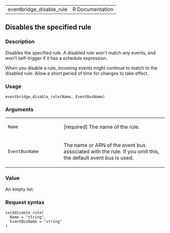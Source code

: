 <table style="width: 100%;">
<tbody>
<tr class="odd">
<td>eventbridge_disable_rule</td>
<td style="text-align: right;">R Documentation</td>
</tr>
</tbody>
</table>

## Disables the specified rule

### Description

Disables the specified rule. A disabled rule won't match any events, and
won't self-trigger if it has a schedule expression.

When you disable a rule, incoming events might continue to match to the
disabled rule. Allow a short period of time for changes to take effect.

### Usage

    eventbridge_disable_rule(Name, EventBusName)

### Arguments

<table>
<colgroup>
<col style="width: 35%" />
<col style="width: 65%" />
</colgroup>
<tbody>
<tr class="odd">
<td><code id="eventbridge_disable_rule_:_Name">Name</code></td>
<td><p>[required] The name of the rule.</p></td>
</tr>
<tr class="even">
<td><code
id="eventbridge_disable_rule_:_EventBusName">EventBusName</code></td>
<td><p>The name or ARN of the event bus associated with the rule. If you
omit this, the default event bus is used.</p></td>
</tr>
</tbody>
</table>

### Value

An empty list.

### Request syntax

    svc$disable_rule(
      Name = "string",
      EventBusName = "string"
    )
